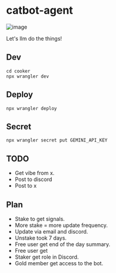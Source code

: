# catbot-agent

![image](https://github.com/user-attachments/assets/5349d160-1519-4504-be69-02c0505fe5cc)

Let's llm do the things!

## Dev

```
cd cooker
npx wrangler dev
```

## Deploy

```
npx wrangler deploy
```

## Secret

```
npx wrangler secret put GEMINI_API_KEY
```

## TODO

- Get vibe from x.
- Post to discord
- Post to x

## Plan

- Stake to get signals.
- More stake = more update frequency.
- Update via email and discord.
- Unstake took 7 days.
- Free user get end of the day summary.
- Free user get
- Staker get role in Discord.
- Gold member get access to the bot.
